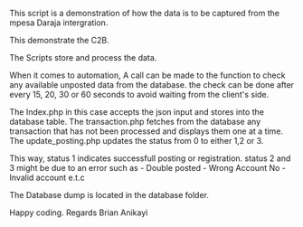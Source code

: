 This script is a demonstration of how the data is to be captured from the mpesa Daraja intergration.

This demonstrate the C2B. 

The Scripts store and process the data. 

When it comes to automation, A call can be made to the function to check any available unposted data from the database.
the check can be done after every 15, 20, 30 or 60 seconds to avoid waiting from the client's side. 


The Index.php in this case accepts the json input and stores into the database table.
The transaction.php fetches from the database any transaction that has not been processed and displays them one at a time.
The update_posting.php updates the status from 0 to either 1,2 or 3.

This way, status 1 indicates successfull posting or registration.
            status 2 and 3 might be due to an error such as 
            - Double posted
            - Wrong Account No
            - Invalid account e.t.c

The Database dump is located in the database folder.

Happy coding.
Regards
Brian Anikayi